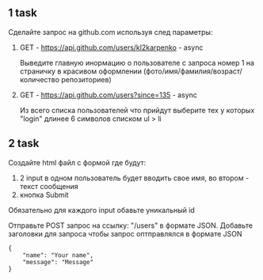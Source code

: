 ## 1 task

Сделайте запрос на github.com используя след параметры:
 
 1. GET - https://api.github.com/users/kl2karpenko - async
 
     Выведите главную инормацию о пользователе с запроса номер 1 на страничку в красивом оформлении (фото/имя/фамилия/возраст/количество репозиториев)
 
 2. GET - https://api.github.com/users?since=135 - async
 
     Из всего списка пользователей что прийдут выберите тех у которых "login" длинее 6 символов списком ul > li
 
## 2 task

Создайте html файл с формой где будут:

1) 2 input в одном пользователь будет вводить свое имя, во втором - текст сообщения <br>
2) кнопка Submit

Обязательно для каждого input обавьте уникальный id  <br>

Отправьте POST запрос на ссылку: "/users" в формате JSON. Добавьте заголовки для запроса чтобы запрос оптправлялся в формате JSON

```
{
    "name": "Your name",
    "message": "Message"
}
```

